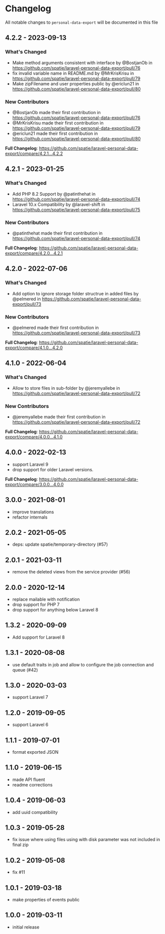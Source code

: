 # Changelog

All notable changes to `personal-data-export` will be documented in this file

## 4.2.2 - 2023-09-13

### What's Changed

- Make method arguments consistent with interface by @BostjanOb in https://github.com/spatie/laravel-personal-data-export/pull/76
- fix invalid variable name in README.md by @MrKrisKrisu in https://github.com/spatie/laravel-personal-data-export/pull/79
- Make zipFilename and user properties public by @ericlun21 in https://github.com/spatie/laravel-personal-data-export/pull/80

### New Contributors

- @BostjanOb made their first contribution in https://github.com/spatie/laravel-personal-data-export/pull/76
- @MrKrisKrisu made their first contribution in https://github.com/spatie/laravel-personal-data-export/pull/79
- @ericlun21 made their first contribution in https://github.com/spatie/laravel-personal-data-export/pull/80

**Full Changelog**: https://github.com/spatie/laravel-personal-data-export/compare/4.2.1...4.2.2

## 4.2.1 - 2023-01-25

### What's Changed

- Add PHP 8.2 Support by @patinthehat in https://github.com/spatie/laravel-personal-data-export/pull/74
- Laravel 10.x Compatibility by @laravel-shift in https://github.com/spatie/laravel-personal-data-export/pull/75

### New Contributors

- @patinthehat made their first contribution in https://github.com/spatie/laravel-personal-data-export/pull/74

**Full Changelog**: https://github.com/spatie/laravel-personal-data-export/compare/4.2.0...4.2.1

## 4.2.0 - 2022-07-06

### What's Changed

- Add option to ignore storage folder structrue in added files by @pelmered in https://github.com/spatie/laravel-personal-data-export/pull/73

### New Contributors

- @pelmered made their first contribution in https://github.com/spatie/laravel-personal-data-export/pull/73

**Full Changelog**: https://github.com/spatie/laravel-personal-data-export/compare/4.1.0...4.2.0

## 4.1.0 - 2022-06-04

### What's Changed

- Allow to store files in sub-folder by @jeremyallebe in https://github.com/spatie/laravel-personal-data-export/pull/72

### New Contributors

- @jeremyallebe made their first contribution in https://github.com/spatie/laravel-personal-data-export/pull/72

**Full Changelog**: https://github.com/spatie/laravel-personal-data-export/compare/4.0.0...4.1.0

## 4.0.0 - 2022-02-13

- support Laravel 9
- drop support for older Laravel versions.

**Full Changelog**: https://github.com/spatie/laravel-personal-data-export/compare/3.0.0...4.0.0

## 3.0.0 - 2021-08-01

- improve translations
- refactor internals

## 2.0.2 - 2021-05-05

- deps: update spatie/temporary-directory (#57)

## 2.0.1 - 2021-03-11

- remove the deleted views from the service provider (#56)

## 2.0.0 - 2020-12-14

- replace mailable with notification
- drop support for PHP 7
- drop support for anything below Laravel 8

## 1.3.2 - 2020-09-09

- Add support for Laravel 8

## 1.3.1 - 2020-08-08

- use default traits in job and allow to configure the job connection and queue (#42)

## 1.3.0 - 2020-03-03

- support Laravel 7

## 1.2.0 - 2019-09-05

- support Laravel 6

## 1.1.1 - 2019-07-01

- format exported JSON

## 1.1.0 - 2019-06-15

- made API fluent
- readme corrections

## 1.0.4 - 2019-06-03

- add uuid compatibility

## 1.0.3 - 2019-05-28

- fix issue where using files using with disk parameter was not included in final zip

## 1.0.2 - 2019-05-08

- fix #11

## 1.0.1 - 2019-03-18

- make properties of events public

## 1.0.0 - 2019-03-11

- initial release
